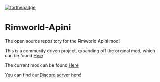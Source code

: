[![forthebadge](https://forthebadge.com/images/badges/works-on-my-machine.svg)](https://media.discordapp.net/attachments/410903611674066974/818644032078086224/unknown.png)
# Rimworld-Apini
The open source repository for the Rimworld Apini mod!

This is a community driven project, expanding off the original mod, which can be found [Here](https://steamcommunity.com/sharedfiles/filedetails/?id=881864390)

The current mod can be found [Here](https://steamcommunity.com/sharedfiles/filedetails/?id=2204437968)

[You can find our Discord server here!](https://discord.gg/CJwh6YZk4G)
